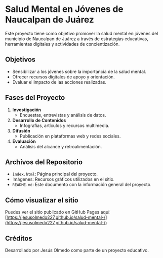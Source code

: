 
# Salud Mental en Jóvenes de Naucalpan de Juárez

Este proyecto tiene como objetivo promover la salud mental en jóvenes del municipio de Naucalpan de Juárez a través de estrategias educativas, herramientas digitales y actividades de concientización.

## Objetivos

- Sensibilizar a los jóvenes sobre la importancia de la salud mental.
- Ofrecer recursos digitales de apoyo y orientación.
- Evaluar el impacto de las acciones realizadas.

## Fases del Proyecto

1. **Investigación**
   - Encuestas, entrevistas y análisis de datos.
2. **Desarrollo de Contenidos**
   - Infografías, artículos y recursos multimedia.
3. **Difusión**
   - Publicación en plataformas web y redes sociales.
4. **Evaluación**
   - Análisis del alcance y retroalimentación.

## Archivos del Repositorio

- `index.html`: Página principal del proyecto.
- Imágenes: Recursos gráficos utilizados en el sitio.
- `README.md`: Este documento con la información general del proyecto.

## Cómo visualizar el sitio

Puedes ver el sitio publicado en GitHub Pages aquí:  
[https://jesusolmedo227.github.io/salud-mental-/](https://jesusolmedo227.github.io/salud-mental-/)

## Créditos

Desarrollado por Jesús Olmedo como parte de un proyecto educativo.
